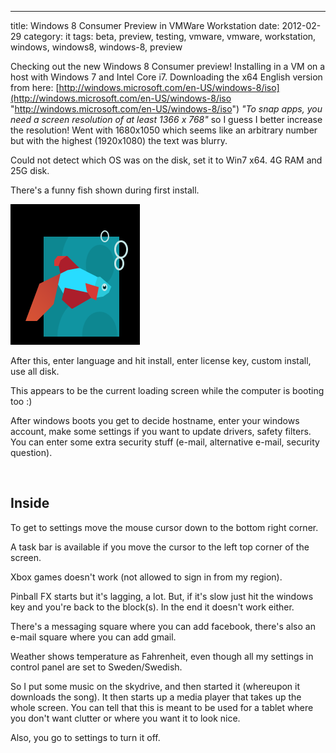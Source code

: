 ---
title: Windows 8 Consumer Preview in VMWare Workstation
date: 2012-02-29
category: it
tags: beta, preview, testing, vmware, vmware, workstation, windows, windows8, windows-8, preview

Checking out the new Windows 8 Consumer preview! Installing in a VM on a host with Windows 7 and Intel Core i7. Downloading the x64 English version from here: [http://windows.microsoft.com/en-US/windows-8/iso](http://windows.microsoft.com/en-US/windows-8/iso "http://windows.microsoft.com/en-US/windows-8/iso") _"To snap apps, you need a screen resolution of at least 1366 x 768"_ so I guess I better increase the resolution! Went with 1680x1050 which seems like an arbitrary number but with the highest (1920x1080) the text was blurry.

Could not detect which OS was on the disk, set it to Win7 x64. 4G RAM and 25G disk.

There's a funny fish shown during first install.

[![win8](images/win8_fish.png "win8_fish")](images/win8_fish.png)

After this, enter language and hit install, enter license key, custom install, use all disk.

This appears to be the current loading screen while the computer is booting too :)

After windows boots you get to decide hostname, enter your windows account, make some settings if you want to update drivers, safety filters. You can enter some extra security stuff (e-mail, alternative e-mail, security question).

 

## Inside

To get to settings move the mouse cursor down to the bottom right corner.

A task bar is available if you move the cursor to the left top corner of the screen.

Xbox games doesn't work (not allowed to sign in from my region).

Pinball FX starts but it's lagging, a lot. But, if it's slow just hit the windows key and you're back to the block(s). In the end it doesn't work either.

There's a messaging square where you can add facebook, there's also an e-mail square where you can add gmail.

Weather shows temperature as Fahrenheit, even though all my settings in control panel are set to Sweden/Swedish.

So I put some music on the skydrive, and then started it (whereupon it downloads the song). It then starts up a media player that takes up the whole screen. You can tell that this is meant to be used for a tablet where you don't want clutter or where you want it to look nice.

Also, you go to settings to turn it off.
